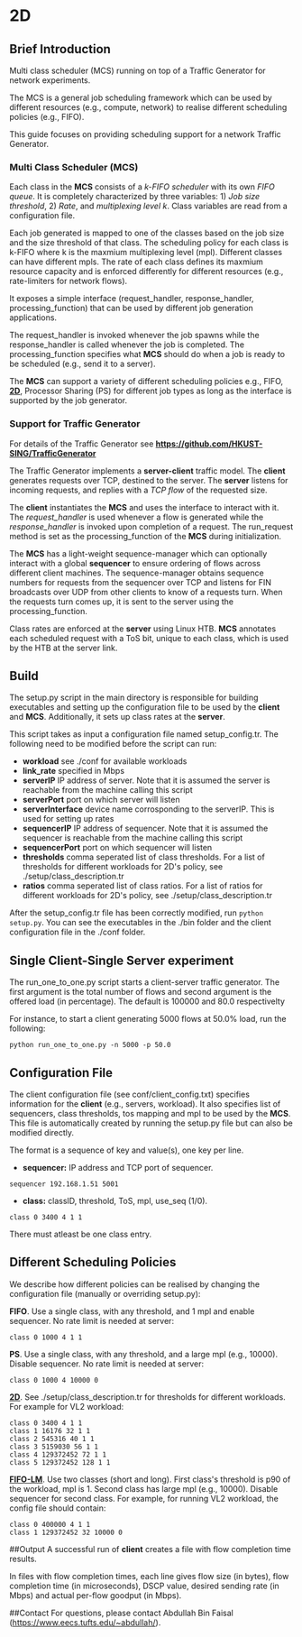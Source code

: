 # 2D
## Brief Introduction
Multi class scheduler (MCS) running on top of a Traffic Generator for network experiments.

The MCS is a general job scheduling framework which can be used by different resources (e.g., compute, network) to realise different scheduling policies (e.g., FIFO).

This guide focuses on providing scheduling support for a network Traffic Generator.

### Multi Class Scheduler (MCS)
Each class in the **MCS** consists of a *k-FIFO scheduler* with its own *FIFO queue*.
It is completely characterized by three variables: 1) *Job size threshold*, 2) *Rate*, and *multiplexing level k*.
Class variables are read from a configuration file.

Each job generated is mapped to one of the classes
based on the job size and the size threshold of that class.
The scheduling policy for each class is k-FIFO where k is the maxmium multiplexing level (mpl).
Different classes can have different mpls.
The rate of each class defines its maxmium resource capacity and is enforced differently for different resources (e.g., rate-limiters for network flows).

It exposes a simple interface (request_handler, response_handler, processing_function) that can be used by different job generation applications.

The request_handler is invoked whenever the job spawns while the response_handler is called whenever the job is completed.
The processing_function specifies what **MCS** should do when a job is ready to be scheduled (e.g., send it to a server).

The **MCS** can support a variety of different scheduling policies e.g., FIFO, **[2D](https://dl.acm.org/citation.cfm?id=3281429)**, Processor Sharing (PS) for different job types as long as the interface is supported by the job generator.


### Support for Traffic Generator
For details of the Traffic Generator see **https://github.com/HKUST-SING/TrafficGenerator**

The Traffic Generator implements a **server-client** traffic model.
The **client** generates requests over TCP, destined to the server.
The **server** listens for incoming requests, and replies with a *TCP flow* of the requested size.

The **client** instantiates the **MCS** and uses the interface to interact with it. The *request_handler* is used whenever a flow is generated while the *response_handler* is invoked upon completion of a request.
The run_request method is set as the processing_function of the **MCS** during initialization.

The **MCS** has a light-weight sequence-manager which can optionally interact with a global **sequencer** to ensure ordering of flows across different client machines.
The sequence-manager obtains sequence numbers for requests from the sequencer over TCP and listens for FIN broadcasts over UDP from other clients to know of a requests turn. 
When the requests turn comes up, it is sent to the server using the processing_function.

Class rates are enforced at the **server** using Linux HTB.
**MCS** annotates each scheduled request with a ToS bit, unique to each class, which is used by the HTB at the server link.

## Build
The setup.py script in the main directory is responsible for building executables and setting up the configuration file to be used by the **client** and **MCS**. Additionally, it sets up class rates at the **server**.

This script takes as input a configuration file named setup_config.tr.
The following need to be modified before the script can run:

* **workload** see ./conf for available workloads
* **link_rate** specified in Mbps
* **serverIP** IP address of server. Note that it is assumed the server is reachable from the machine calling this script
* **serverPort** port on which server will listen
* **serverInterface** device name corrosponding to the serverIP. This is used for setting up rates
* **sequencerIP** IP address of sequencer. Note that it is assumed the sequencer is reachable from the machine calling this script
* **sequencerPort** port on which sequencer will listen
* **thresholds** comma seperated list of class thresholds. For a list of thresholds for different workloads for 2D's policy, see ./setup/class_description.tr
* **ratios** comma seperated list of class ratios. For a list of ratios for different workloads for 2D's policy, see ./setup/class_description.tr

After the setup_config.tr file has been correctly modified, run ```python setup.py```.
You can see the executables in the ./bin folder and the client configuration file in the ./conf folder.

## Single Client-Single Server experiment

The run_one_to_one.py script starts a client-server traffic generator.
The first argument is the total number of flows and second argument is the offered load (in percentage).
The default is 100000 and 80.0 respectivelty

For instance, to start a client generating 5000 flows at 50.0% load, run the following:

```
python run_one_to_one.py -n 5000 -p 50.0
```

## Configuration File
The client configuration file (see conf/client_config.txt) specifies information for the **client** (e.g., servers, workload).
It also specifies list of sequencers, class thresholds, tos mapping and mpl to be used by the **MCS**. This file is automatically created by running the setup.py file but can also be modified directly.

The format is a sequence of key and value(s), one key per line.

* **sequencer:** IP address and TCP port of sequencer.
```
sequencer 192.168.1.51 5001
```

* **class:** classID, threshold, ToS, mpl, use_seq (1/0).
```
class 0 3400 4 1 1
```
There must atleast be one class entry.

## Different Scheduling Policies
We describe how different policies can be realised by changing the configuration file (manually or overriding setup.py):

**FIFO**. Use a single class, with any threshold, and 1 mpl and enable sequencer. No rate limit is needed at server: 
```
class 0 1000 4 1 1
```

**PS**. Use a single class, with any threshold, and a large mpl (e.g., 10000). Disable sequencer. No rate limit is needed at server:
```
class 0 1000 4 10000 0
```

**[2D](https://dl.acm.org/citation.cfm?id=3281429)**. See ./setup/class_description.tr for thresholds for different workloads.
For example for VL2 workload:
```
class 0 3400 4 1 1
class 1 16176 32 1 1
class 2 545316 40 1 1
class 3 5159030 56 1 1
class 4 129372452 72 1 1
class 5 129372452 128 1 1
```

**[FIFO-LM](https://dl.acm.org/citation.cfm?id=2626322)**. Use two classes (short and long). First class's threshold is p90 of the workload, mpl is 1.
Second class has large mpl (e.g., 10000). Disable sequencer for second class.
For example, for running VL2 workload, the config file should contain:
```
class 0 400000 4 1 1
class 1 129372452 32 10000 0
```


##Output
A successful run of **client** creates a file with flow completion time results.

In files with flow completion times, each line gives flow size (in bytes), flow completion time (in microseconds), DSCP value, desired sending rate (in Mbps) and actual per-flow goodput (in Mbps). 

##Contact
For questions, please contact Abdullah Bin Faisal (https://www.eecs.tufts.edu/~abdullah/).


